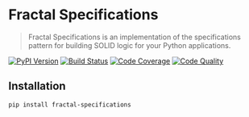 # Fractal Specifications

> Fractal Specifications is an implementation of the specifications pattern for building SOLID logic for your Python applications.

[![PyPI Version][pypi-image]][pypi-url]
[![Build Status][build-image]][build-url]
[![Code Coverage][coverage-image]][coverage-url]
[![Code Quality][quality-image]][quality-url]

<!-- Badges -->

[pypi-image]: https://img.shields.io/pypi/v/fractal-specifications
[pypi-url]: https://pypi.org/project/fractal-specifications/
[build-image]: https://github.com/douwevandermeij/fractal-specifications/actions/workflows/build.yml/badge.svg
[build-url]: https://github.com/douwevandermeij/fractal-specifications/actions/workflows/build.yml
[coverage-image]: https://codecov.io/gh/douwevandermeij/fractal-specifications/branch/master/graph/badge.svg
[coverage-url]: https://codecov.io/gh/douwevandermeij/fractal-specifications
[quality-image]: https://api.codeclimate.com/v1/badges/55adbc041d119d371ef7/maintainability
[quality-url]: https://codeclimate.com/github/douwevandermeij/fractal-specifications

## Installation

```sh
pip install fractal-specifications
```
